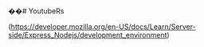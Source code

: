 ��#   Y o u t u b e R s 
 
 

(https://developer.mozilla.org/en-US/docs/Learn/Server-side/Express_Nodejs/development_environment)

